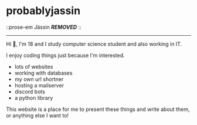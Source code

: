 # probablyjassin

::prose-em
Jässin ***REMOVED***
::

---

Hi 👋, I'm 18 and I study computer science student and also working in IT.

I enjoy coding things just because I'm interested.

- lots of websites
- working with databases
- my own url shortner
- hosting a mailserver
- discord bots
- a python library

This website is a place for me to present these things and write about them, or anything else I want to!
